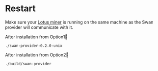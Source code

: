# Restart

Make sure your [Lotus miner](https://docs.filecoin.io/mine/lotus/) is running on the same machine as the Swan provider will communicate with it.

After installation from Option1⃣️

```
./swan-provider-0.2.0-unix
```

After installation from Option2⃣️

```
./build/swan-provider       
```
